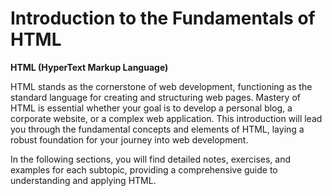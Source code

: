 # Introduction to the Fundamentals of HTML

**HTML (HyperText Markup Language)**

HTML stands as the cornerstone of web development, functioning as the standard language for creating and structuring web pages. Mastery of HTML is essential whether your goal is to develop a personal blog, a corporate website, or a complex web application. This introduction will lead you through the fundamental concepts and elements of HTML, laying a robust foundation for your journey into web development.

In the following sections, you will find detailed notes, exercises, and examples for each subtopic, providing a comprehensive guide to understanding and applying HTML.
